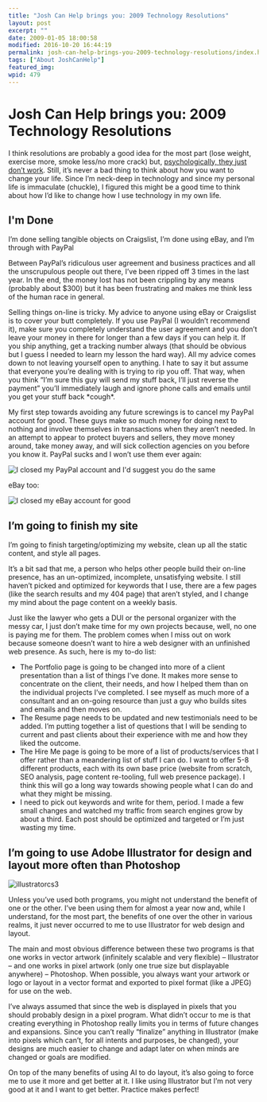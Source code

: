 ```yaml
---
title: "Josh Can Help brings you: 2009 Technology Resolutions"
layout: post
excerpt: ""
date: 2009-01-05 18:00:58
modified: 2016-10-20 16:44:19
permalink: josh-can-help-brings-you-2009-technology-resolutions/index.html
tags: ["About JoshCanHelp"]
featured_img:
wpid: 479
---
```


# Josh Can Help brings you: 2009 Technology Resolutions

I think resolutions are probably a good idea for the most part (lose weight, exercise more, smoke less/no more crack) but, [psychologically, they just don’t work](http://www.boston.com/lifestyle/articles/2009/01/01/why_is_change_so_hard/?page=full). Still, it’s never a bad thing to think about how you want to change your life. Since I’m neck-deep in technology and since my personal life is immaculate (chuckle), I figured this might be a good time to think about how I’d like to change how I use technology in my own life.

## I'm Done

I’m done selling tangible objects on Craigslist, I’m done using eBay, and I’m through with PayPal

Between PayPal’s ridiculous user agreement and business practices and all the unscrupulous people out there, I’ve been ripped off 3 times in the last year. In the end, the money lost has not been crippling by any means (probably about $300) but it has been frustrating and makes me think less of the human race in general.

Selling things on-line is tricky. My advice to anyone using eBay or Craigslist is to cover your butt completely. If you use PayPal (I wouldn’t recommend it), make sure you completely understand the user agreement and you don’t leave your money in there for longer than a few days if you can help it. If you ship anything, get a tracking number always (that should be obvious but I guess I needed to learn my lesson the hard way). All my advice comes down to not leaving yourself open to anything. I hate to say it but assume that everyone you’re dealing with is trying to rip you off. That way, when you think “I’m sure this guy will send my stuff back, I’ll just reverse the payment” you’ll immediately laugh and ignore phone calls and emails until you get your stuff back \*cough\*.

My first step towards avoiding any future screwings is to cancel my PayPal account for good. These guys make so much money for doing next to nothing and involve themselves in transactions when they aren’t needed. In an attempt to appear to protect buyers and sellers, they move money around, take money away, and will sick collection agencies on you before you know it. PayPal sucks and I won’t use them ever again:

![I closed my PayPal account and I'd suggest you do the same](/_images/2009/01/paypal_close.jpg "I closed my PayPal account and I'd suggest you do the same")

eBay too:

![I closed my eBay account for good](/_images/2009/01/ebay_close.jpg "I closed my eBay account for good")

## I’m going to finish my site

I’m going to finish targeting/optimizing my website, clean up all the static content, and style all pages.

It’s a bit sad that me, a person who helps other people build their on-line presence, has an un-optimized, incomplete, unsatisfying website. I still haven’t picked and optimized for keywords that I use, there are a few pages (like the search results and my 404 page) that aren’t styled, and I change my mind about the page content on a weekly basis.

Just like the lawyer who gets a DUI or the personal organizer with the messy car, I just don’t make time for my own projects because, well, no one is paying me for them. The problem comes when I miss out on work because someone doesn’t want to hire a web designer with an unfinished web presence. As such, here is my to-do list:

- The Portfolio page is going to be changed into more of a client presentation than a list of things I’ve done. It makes more sense to concentrate on the client, their needs, and how I helped them than on the individual projects I’ve completed. I see myself as much more of a consultant and an on-going resource than just a guy who builds sites and emails and then moves on.
- The Resume page needs to be updated and new testimonials need to be added. I’m putting together a list of questions that I will be sending to current and past clients about their experience with me and how they liked the outcome.
- The Hire Me page is going to be more of a list of products/services that I offer rather than a meandering list of stuff I can do. I want to offer 5-8 different products, each with its own base price (website from scratch, SEO analysis, page content re-tooling, full web presence package). I think this will go a long way towards showing people what I can do and what they might be missing.
- I need to pick out keywords and write for them, period. I made a few small changes and watched my traffic from search engines grow by about a third. Each post should be optimized and targeted or I’m just wasting my time.

I’m going to use Adobe Illustrator for design and layout more often than Photoshop
----------------------------------------------------------------------------------

![illustratorcs3](/_images/2009/01/illustratorcs3.jpg)

Unless you’ve used both programs, you might not understand the benefit of one or the other. I’ve been using them for almost a year now and, while I understand, for the most part, the benefits of one over the other in various realms, it just never occurred to me to use Illustrator for web design and layout.

The main and most obvious difference between these two programs is that one works in vector artwork (infinitely scalable and very flexible) – Illustrator – and one works in pixel artwork (only one true size but displayable anywhere) – Photoshop. When possible, you always want your artwork or logo or layout in a vector format and exported to pixel format (like a JPEG) for use on the web.

I’ve always assumed that since the web is displayed in pixels that you should probably design in a pixel program. What didn’t occur to me is that creating everything in Photoshop really limits you in terms of future changes and expansions. Since you can’t really “finalize” anything in Illustrator (make into pixels which can’t, for all intents and purposes, be changed), your designs are much easier to change and adapt later on when minds are changed or goals are modified.

On top of the many benefits of using AI to do layout, it’s also going to force me to use it more and get better at it. I like using Illustrator but I’m not very good at it and I want to get better. Practice makes perfect!
